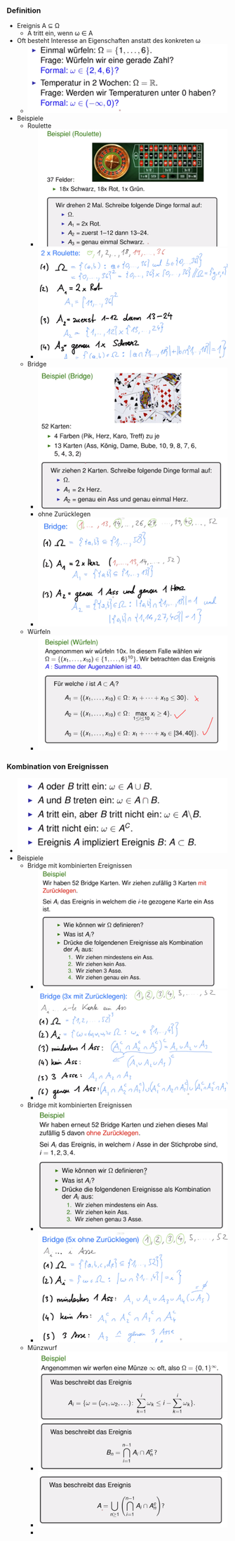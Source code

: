 ### Definition
 + Ereignis A ⊆ Ω
	+ A tritt ein, wenn ω ∈ A
+ Oft besteht Interesse an Eigenschaften anstatt des konkreten ω
	+ ![](../../../z_images/Pasted%20image%2020221004085228.png)
+ Beispiele
	+ Roulette
		+ ![](../../../z_images/Pasted%20image%2020221004090235.png)
		+ ![](../../../z_images/Pasted%20image%2020221004090625.png)
	+ Bridge
		+ ![](../../../z_images/Pasted%20image%2020221004090731.png)
		+ ohne Zurücklegen
		+ ![](../../../z_images/Pasted%20image%2020221004093328.png)
	+ Würfeln
		+ ![](../../../z_images/Pasted%20image%2020221004094004.png)

### Kombination von Ereignissen
+ ![](../../../z_images/Pasted%20image%2020221004094136.png)
+ Beispiele
	+ Bridge mit kombinierten Ereignissen
		+ ![](../../../z_images/Pasted%20image%2020221004094305.png)
		+ ![](../../../z_images/Pasted%20image%2020221004094939.png)
	+ Bridge mit kombinierten Ereignissen
		+ ![](../../../z_images/Pasted%20image%2020221004095017.png)
		+ ![](../../../z_images/Pasted%20image%2020221004095436.png)
	+ Münzwurf
		+ ![](../../../z_images/Pasted%20image%2020221004095509.png)
		+ ![](../../../z_images/Pasted%20image%2020221004100208.png)
		+ 